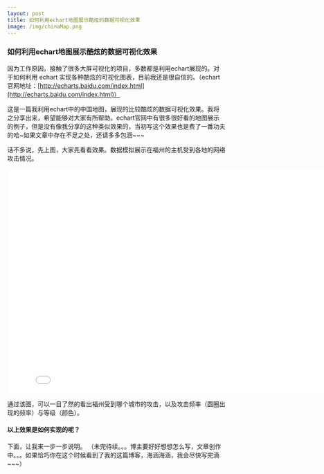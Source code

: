```yaml
---
layout: post
title: 如何利用echart地图展示酷炫的数据可视化效果
image: /img/chinaMap.png
---
```


### 如何利用echart地图展示酷炫的数据可视化效果

因为工作原因，接触了很多大屏可视化的项目，多数都是利用echart展现的。对于如何利用 echart 实现各种酷炫的可视化图表，目前我还是很自信的。（echart官网地址：[http://echarts.baidu.com/index.html](http://echarts.baidu.com/index.html)）

这是一篇我利用echart中的中国地图，展现的比较酷炫的数据可视化效果。我将之分享出来，希望能够对大家有所帮助。echart官网中有很多很好看的地图展示的例子，但是没有像我分享的这种类似效果的，当初写这个效果也是费了一番功夫的哈~如果文章中存在不足之处，还请多多包涵~~~

话不多说，先上图，大家先看看效果。数据模拟展示在福州的主机受到各地的网络攻击情况。

<iframe 
  width="820"
  height="520"
  src="../js/html/threat-analysis.html"
  frameborder="0">
</iframe>

通过该图，可以一目了然的看出福州受到哪个城市的攻击，以及攻击频率（圆圈出现的频率）与等级（颜色）。

#### 以上效果是如何实现的呢？

下面，让我来一步一步说明。
（未完待续。。。博主要好好想想怎么写，文章创作中。。。如果恰巧你在这个时候看到了我的这篇博客，海涵海涵，我会尽快写完滴~~~）